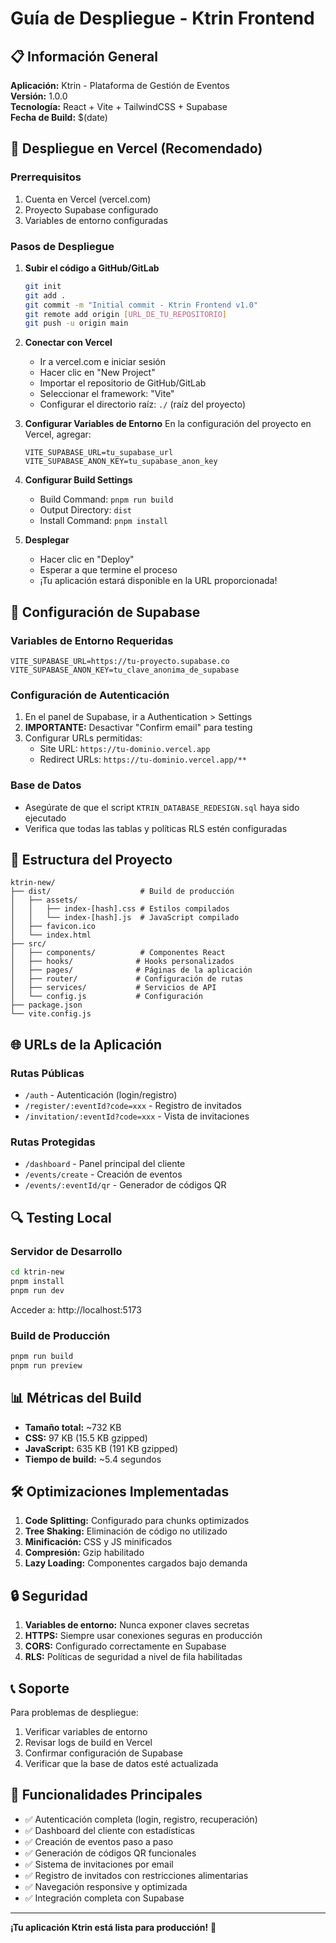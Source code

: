 # Guía de Despliegue - Ktrin Frontend

## 📋 Información General

**Aplicación:** Ktrin - Plataforma de Gestión de Eventos  
**Versión:** 1.0.0  
**Tecnología:** React + Vite + TailwindCSS + Supabase  
**Fecha de Build:** $(date)

## 🚀 Despliegue en Vercel (Recomendado)

### Prerrequisitos
1. Cuenta en Vercel (vercel.com)
2. Proyecto Supabase configurado
3. Variables de entorno configuradas

### Pasos de Despliegue

1. **Subir el código a GitHub/GitLab**
   ```bash
   git init
   git add .
   git commit -m "Initial commit - Ktrin Frontend v1.0"
   git remote add origin [URL_DE_TU_REPOSITORIO]
   git push -u origin main
   ```

2. **Conectar con Vercel**
   - Ir a vercel.com e iniciar sesión
   - Hacer clic en "New Project"
   - Importar el repositorio de GitHub/GitLab
   - Seleccionar el framework: "Vite"
   - Configurar el directorio raíz: `./` (raíz del proyecto)

3. **Configurar Variables de Entorno**
   En la configuración del proyecto en Vercel, agregar:
   ```
   VITE_SUPABASE_URL=tu_supabase_url
   VITE_SUPABASE_ANON_KEY=tu_supabase_anon_key
   ```

4. **Configurar Build Settings**
   - Build Command: `pnpm run build`
   - Output Directory: `dist`
   - Install Command: `pnpm install`

5. **Desplegar**
   - Hacer clic en "Deploy"
   - Esperar a que termine el proceso
   - ¡Tu aplicación estará disponible en la URL proporcionada!

## 🔧 Configuración de Supabase

### Variables de Entorno Requeridas
```env
VITE_SUPABASE_URL=https://tu-proyecto.supabase.co
VITE_SUPABASE_ANON_KEY=tu_clave_anonima_de_supabase
```

### Configuración de Autenticación
1. En el panel de Supabase, ir a Authentication > Settings
2. **IMPORTANTE:** Desactivar "Confirm email" para testing
3. Configurar URLs permitidas:
   - Site URL: `https://tu-dominio.vercel.app`
   - Redirect URLs: `https://tu-dominio.vercel.app/**`

### Base de Datos
- Asegúrate de que el script `KTRIN_DATABASE_REDESIGN.sql` haya sido ejecutado
- Verifica que todas las tablas y políticas RLS estén configuradas

## 📁 Estructura del Proyecto

```
ktrin-new/
├── dist/                    # Build de producción
│   ├── assets/
│   │   ├── index-[hash].css # Estilos compilados
│   │   └── index-[hash].js  # JavaScript compilado
│   ├── favicon.ico
│   └── index.html
├── src/
│   ├── components/          # Componentes React
│   ├── hooks/              # Hooks personalizados
│   ├── pages/              # Páginas de la aplicación
│   ├── router/             # Configuración de rutas
│   ├── services/           # Servicios de API
│   └── config.js           # Configuración
├── package.json
└── vite.config.js
```

## 🌐 URLs de la Aplicación

### Rutas Públicas
- `/auth` - Autenticación (login/registro)
- `/register/:eventId?code=xxx` - Registro de invitados
- `/invitation/:eventId?code=xxx` - Vista de invitaciones

### Rutas Protegidas
- `/dashboard` - Panel principal del cliente
- `/events/create` - Creación de eventos
- `/events/:eventId/qr` - Generador de códigos QR

## 🔍 Testing Local

### Servidor de Desarrollo
```bash
cd ktrin-new
pnpm install
pnpm run dev
```
Acceder a: http://localhost:5173

### Build de Producción
```bash
pnpm run build
pnpm run preview
```

## 📊 Métricas del Build

- **Tamaño total:** ~732 KB
- **CSS:** 97 KB (15.5 KB gzipped)
- **JavaScript:** 635 KB (191 KB gzipped)
- **Tiempo de build:** ~5.4 segundos

## 🛠️ Optimizaciones Implementadas

1. **Code Splitting:** Configurado para chunks optimizados
2. **Tree Shaking:** Eliminación de código no utilizado
3. **Minificación:** CSS y JS minificados
4. **Compresión:** Gzip habilitado
5. **Lazy Loading:** Componentes cargados bajo demanda

## 🔒 Seguridad

1. **Variables de entorno:** Nunca exponer claves secretas
2. **HTTPS:** Siempre usar conexiones seguras en producción
3. **CORS:** Configurado correctamente en Supabase
4. **RLS:** Políticas de seguridad a nivel de fila habilitadas

## 📞 Soporte

Para problemas de despliegue:
1. Verificar variables de entorno
2. Revisar logs de build en Vercel
3. Confirmar configuración de Supabase
4. Verificar que la base de datos esté actualizada

## 🎯 Funcionalidades Principales

- ✅ Autenticación completa (login, registro, recuperación)
- ✅ Dashboard del cliente con estadísticas
- ✅ Creación de eventos paso a paso
- ✅ Generación de códigos QR funcionales
- ✅ Sistema de invitaciones por email
- ✅ Registro de invitados con restricciones alimentarias
- ✅ Navegación responsive y optimizada
- ✅ Integración completa con Supabase

---

**¡Tu aplicación Ktrin está lista para producción!** 🎉

